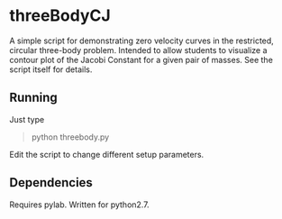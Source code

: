 # threeBodyCJ

A simple script for demonstrating zero velocity curves in the restricted, circular three-body problem.
Intended to allow students to visualize a contour plot of the Jacobi Constant for a given pair of 
masses.  See the script itself for details.

## Running

Just type

> python threebody.py

Edit the script to change different setup parameters.

## Dependencies

Requires pylab.  Written for python2.7.
